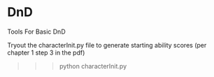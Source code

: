 # DnD
Tools For Basic DnD

Tryout the characterInit.py file to generate starting ability scores (per chapter 1 step 3 in the pdf)
>>> python characterInit.py
